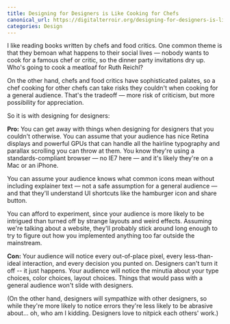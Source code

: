 ```yaml
---
title: Designing for Designers is Like Cooking for Chefs
canonical_url: https://digitalterroir.org/designing-for-designers-is-like-cooking-for-chefs/
categories: Design
---
```


I like reading books written by chefs and food critics. One common theme is that they bemoan what happens to their social lives — nobody wants to cook for a famous chef or critic, so the dinner party invitations dry up. Who's going to cook a meatloaf for Ruth Reichl?

On the other hand, chefs and food critics have sophisticated palates, so a chef cooking for other chefs can take risks they couldn't when cooking for a general audience. That's the tradeoff — more risk of criticism, but more possibility for appreciation.

So it is with designing for designers:

**Pro:** You can get away with things when designing for designers that you couldn't otherwise. You can assume that your audience has nice Retina displays and powerful GPUs that can handle all the hairline typography and parallax scrolling you can throw at them. You know they're using a standards-compliant browser — no IE7 here — and it's likely they're on a Mac or an iPhone.

You can assume your audience knows what common icons mean without including explainer text — not a safe assumption for a general audience — and that they'll understand UI shortcuts like the hamburger icon and share button.

You can afford to experiment, since your audience is more likely to be intrigued than turned off by strange layouts and weird effects. Assuming we're talking about a website, they'll probably stick around long enough to try to figure out how you implemented anything too far outside the mainstream.

**Con:** Your audience will notice every out-of-place pixel, every less-than-ideal interaction, and every decision you punted on. Designers can't turn it off -- it just happens. Your audience will notice the minutia about your type choices, color choices, layout choices. Things that would pass with a general audience won't slide with designers.

(On the other hand, designers will sympathize with other designers, so while they're more likely to notice errors they're less likely to be abrasive about... oh, who am I kidding. Designers love to nitpick each others' work.)

